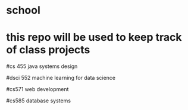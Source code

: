 # school
# this repo will be used to keep track of class projects

#cs 455 java systems design 

#dsci 552 machine learning for data science

#cs571 web development

#cs585 database systems

